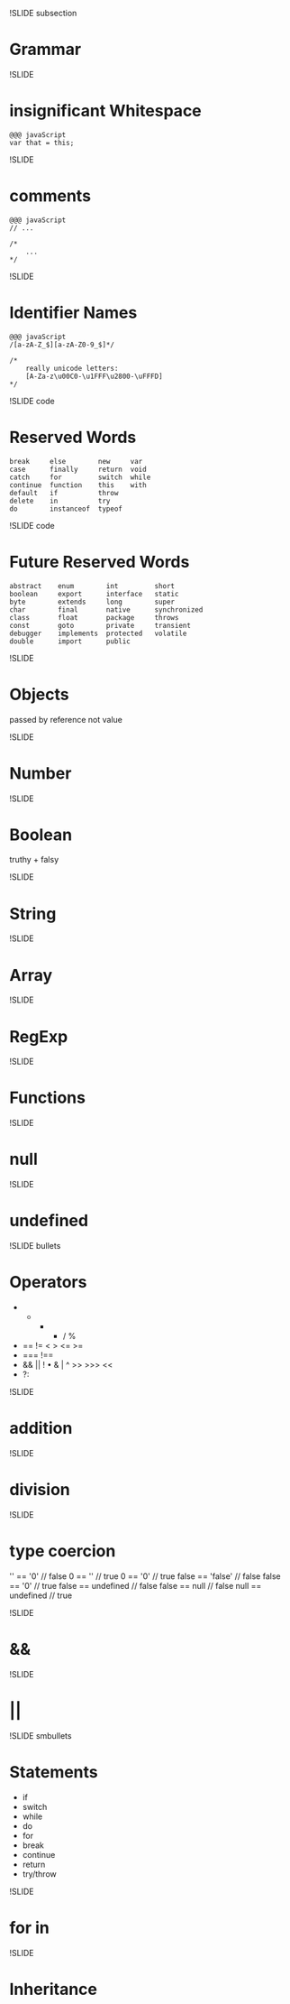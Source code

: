 !SLIDE subsection

# Grammar #

!SLIDE

# insignificant Whitespace #
	@@@ javaScript
	var that = this;

!SLIDE
# comments

	@@@ javaScript
	// ...

	/*
		...
	*/

!SLIDE
# Identifier Names

	@@@ javaScript
	/[a-zA-Z_$][a-zA-Z0-9_$]*/

	/*
		really unicode letters:
		[A-Za-z\u00C0-\u1FFF\u2800-\uFFFD]
	*/

!SLIDE code

# Reserved Words

	break     else        new     var
	case      finally     return  void
	catch     for         switch  while
	continue  function    this    with
	default   if          throw
	delete    in          try
	do        instanceof  typeof

!SLIDE code

# Future Reserved Words

	abstract 	enum       	int       	short
	boolean  	export     	interface 	static
	byte     	extends    	long      	super
	char     	final      	native    	synchronized
	class    	float      	package   	throws
	const    	goto       	private   	transient
	debugger 	implements 	protected 	volatile
	double   	import     	public


!SLIDE
# Objects

passed by reference not value


!SLIDE
# Number

!SLIDE
# Boolean
truthy + falsy

!SLIDE
# String

!SLIDE
# Array

!SLIDE
# RegExp

!SLIDE
# Functions

!SLIDE
# null

!SLIDE
# undefined

!SLIDE bullets
# Operators
*  +   -    *   /    %
* ==    !=   <    >    <= >=
* === !==
* && || !
• & | ^ >> >>> <<
* ?:

!SLIDE
# addition

!SLIDE
# division

!SLIDE
# type coercion

'' == '0'          // false
0 == ''            // true
0 == '0'           // true
false == 'false'   // false
false == '0'       // true
false == undefined // false
false == null      // false
null == undefined // true

!SLIDE
# &&

!SLIDE
# ||

!SLIDE smbullets
# Statements #
* if
* switch
* while
* do
* for
* break
* continue
* return
* try/throw

!SLIDE
# for in #

!SLIDE
# Inheritance

